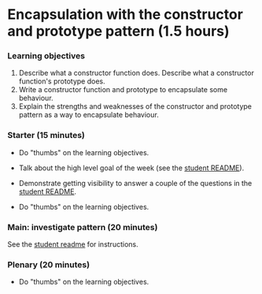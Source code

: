 # Encapsulation with the constructor and prototype pattern (1.5 hours)

### Learning objectives

1. Describe what a constructor function does.  Describe what a constructor function's prototype does.
2. Write a constructor function and prototype to encapsulate some behaviour.
3. Explain the strengths and weaknesses of the constructor and prototype pattern as a way to encapsulate behaviour.

### Starter (15 minutes)

* Do "thumbs" on the learning objectives.

* Talk about the high level goal of the week (see the [student README](README.md)).

* Demonstrate getting visibility to answer a couple of the questions in the [student README](README.md).

* Do "thumbs" on the learning objectives.

### Main: investigate pattern (20 minutes)

See the [student readme](README.md) for instructions.

### Plenary (20 minutes)

* Do "thumbs" on the learning objectives.
